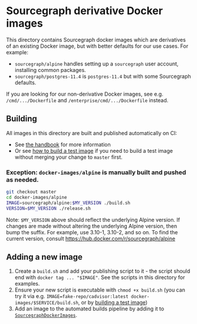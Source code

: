 # Sourcegraph derivative Docker images

This directory contains Sourcegraph docker images which are derivatives of an existing Docker image, but with better defaults for our use cases. For example:

- `sourcegraph/alpine` handles setting up a `sourcegraph` user account, installing common packages.
- `sourcegraph/postgres-11.4` is `postgres-11.4` but with some Sourcegraph defaults.

If you are looking for our non-derivative Docker images, see e.g. `/cmd/.../Dockerfile` and `/enterprise/cmd/.../Dockerfile` instead.

## Building

All images in this directory are built and published automatically on CI:

- See [the handbook](https://about.sourcegraph.com/handbook/engineering/deployments) for more information
- Or see [how to build a test image](https://about.sourcegraph.com/handbook/engineering/deployments#building-docker-images-for-a-specific-branch) if you need to build a test image without merging your change to `master` first.

### Exception: `docker-images/alpine` is manually built and pushed as needed.

```sh
git checkout master
cd docker-images/alpine
IMAGE=sourcegraph/alpine:$MY_VERSION ./build.sh
VERSION=$MY_VERSION ./release.sh
```

Note: `$MY_VERSION` above should reflect the underlying Alpine version. If changes are made without altering the underlying Alpine version, then bump the suffix. For example, use 3.10-1, 3.10-2, and so on. To find the current version, consult https://hub.docker.com/r/sourcegraph/alpine

## Adding a new image

1. Create a `build.sh` and add your publishing script to it - the script should end with `docker tag ... "$IMAGE"`. See the scripts in this directory for examples.
2. Ensure your new script is executable with `chmod +x build.sh` (you can try it via e.g. `IMAGE=fake-repo/cadvisor:latest docker-images/$SERVICE/build.sh`, or by [building a test image](https://about.sourcegraph.com/handbook/engineering/deployments#building-docker-images-for-a-specific-branch))
3. Add an image to the automated builds pipeline by adding it to [`SourcegraphDockerImages`](https://sourcegraph.com/search?q=repo:%5Egithub%5C.com/sourcegraph/sourcegraph+file:%5Eenterprise/dev/ci/ci+var+SourcegraphDockerImages&patternType=literal).
